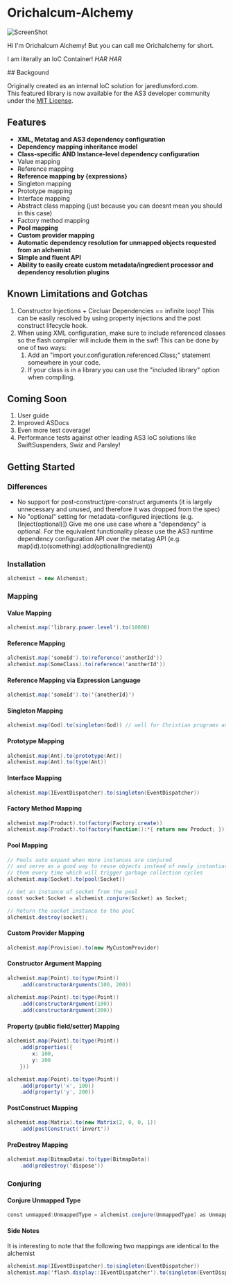 Orichalcum-Alchemy
==================

![ScreenShot](https://raw.github.com/LandonLunsford/Orichalcum-Alchemy/master/images/orichalchemy-pot.png)

<p>
Hi I'm Orichalcum Alchemy!
But you can call me Orichalchemy for short.
</p>
<p>
I am literally an IoC Container!
<i>HAR HAR</i>
</p>
## Backgound

Originally created as an internal IoC solution for jaredlunsford.com.
<br>
This featured library is now available for the AS3 developer community under the [MIT License](https://github.com/LandonLunsford/Orichalcum-Alchemy/blob/master/license).
<br>

## Features
- <b>XML, Metatag and AS3 dependency configuration</b>
- <b>Dependency mapping inheritance model</b>
- <b>Class-specific AND Instance-level dependency configuration</b>
- Value mapping
- Reference mapping
- <b>Reference mapping by {expressions}</b>
- Singleton mapping
- Prototype mapping
- Interface mapping
- Abstract class mapping (just because you can doesnt mean you should in this case)
- Factory method mapping
- <b>Pool mapping</b>
- <b>Custom provider mapping</b>
- <b>Automatic dependency resolution for unmapped objects requested from an alchemist</b>
- <b>Simple and fluent API</b>
- <b>Ability to easily create custom metadata/ingredient processor and dependency resolution plugins</b>

## Known Limitations and Gotchas

1. Constructor Injections + Circluar Dependencies == infinite loop! This can be easily resolved by using property injections and the post construct lifecycle hook.
2. When using XML configuration, make sure to include referenced classes so the flash compiler will include them in the swf! This can be done by one of two ways:
	1. Add an "import your.configuration.referenced.Class;" statement somewhere in your code.
	2. If your class is in a library you can use the "included library" option when compiling.

## Coming Soon
1. User guide
2. Improved ASDocs
3. Even more test coverage!
4. Performance tests against other leading AS3 IoC solutions like SwiftSuspenders, Swiz and Parsley!

## Getting Started

### Differences
- No support for post-construct/pre-construct arguments (it is largely unnecessary and unused, and therefore it was dropped from the spec)
- No "optional" setting for metadata-configured injections (e.g. [Inject(optional)])
Give me one use case where a "dependency" is optional.
For the equivalent functionality please use the AS3 runtime dependency configuration API over the metatag API (e.g. map(id).to(something).add(optionalIngredient))

### Installation
```actionscript
alchemist = new Alchemist;
```
### Mapping

#### Value Mapping
```actionscript
alchemist.map('library.power.level').to(10000)
```
#### Reference Mapping
```actionscript
alchemist.map('someId').to(reference('anotherId'))
alchemist.map(SomeClass).to(reference('anotherId'))
```
#### Reference Mapping via Expression Language
```actionscript
alchemist.map('someId').to('{anotherId}')
```
#### Singleton Mapping
```actionscript
alchemist.map(God).to(singleton(God)) // well for Christian programs anyway
```
#### Prototype Mapping
```actionscript
alchemist.map(Ant).to(prototype(Ant))
alchemist.map(Ant).to(type(Ant))
```
#### Interface Mapping
```actionscript
alchemist.map(IEventDispatcher).to(singleton(EventDispatcher))
```	
#### Factory Method Mapping
```actionscript
alchemist.map(Product).to(factory(Factory.create))
alchemist.map(Product).to(factory(function():*{ return new Product; }))
```	
#### Pool Mapping
```actionscript
// Pools auto expand when more instances are conjured
// and serve as a good way to reuse objects instead of newly instantiating
// them every time which will trigger garbage collection cycles
alchemist.map(Socket).to(pool(Socket))

// Get an instance of socket from the pool
const socket:Socket = alchemist.conjure(Socket) as Socket;

// Return the socket instance to the pool
alchemist.destroy(socket);
```
#### Custom Provider Mapping
```actionscript
alchemist.map(Provision).to(new MyCustomProvider)
```
#### Constructor Argument Mapping
```actionscript
alchemist.map(Point).to(type(Point))
	.add(constructorArguments(100, 200))
	
alchemist.map(Point).to(type(Point))
	.add(constructorArgument(100))
	.add(constructorArgument(200))
```		
#### Property (public field/setter) Mapping
```actionscript
alchemist.map(Point).to(type(Point))
	.add(properties({
		x: 100,
		y: 200
	}))

alchemist.map(Point).to(type(Point))
	.add(property('x', 100))
	.add(property('y', 200))
```	
#### PostConstruct Mapping
```actionscript
alchemist.map(Matrix).to(new Matrix(2, 0, 0, 1))
	.add(postConstruct('invert'))
```		
#### PreDestroy Mapping
```actionscript
alchemist.map(BitmapData).to(type(BitmapData))
	.add(preDestroy('dispose'))
```		
		
	
### Conjuring

#### Conjure Unmapped Type
```actionscript
const unmapped:UnmappedType = alchemist.conjure(UnmappedType) as UnmappedType;
```
#### Side Notes
It is interesting to note that the following two mappings are identical to the alchemist
```actionscript
alchemist.map(IEventDispatcher).to(singleton(EventDispatcher))
alchemist.map('flash.display::IEventDispatcher').to(singleton(EventDispatcher))
```

